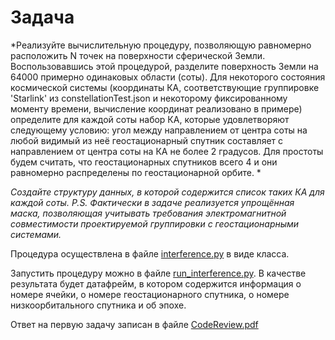 # Задача

*Реализуйте вычислительную процедуру, позволяющую равномерно расположить N точек на поверхности сферической Земли. Воспользовавшись этой процедурой, разделите поверхность Земли на 64000 примерно одинаковых области (соты). Для некоторого состояния космической системы (координаты КА, соответствующие группировке 'Starlink' из constellationTest.json и некоторому фиксированному моменту времени, вычисление координат реализовано в примере) определите для каждой соты набор КА, которые удовлетворяют следующему условию: 
угол между направлением от центра соты на любой видимый из неё геостационарный спутник составляет с направлением от центра соты на КА не более 2 градусов. Для простоты будем считать, что геостационарных спутников всего 4 и они равномерно распределены по геостационарной орбите. *
  
*Создайте структуру данных, в которой содержится список таких КА для каждой соты. 
P.S. Фактически в задаче реализуется упрощённая маска, позволяющая учитывать требования электромагнитной совместимости проектируемой группировки с геостационарными системами.*


Процедура осуществлена в файле [interference.py](https://github.com/Vetselet/roi_cell-geosats/blob/main/interference.py) в виде класса.

Запустить процедуру можно в файле [run_interference.py](https://github.com/Vetselet/roi_cell-geosats/blob/main/run_interference.py).
В качестве результата будет датафрейм, в котором содержится информация 
о номере ячейки, о номере геостационарного спутника, о номере низкоорбитального спутника и об эпохе.

Ответ на первую задачу записан в файле [CodeReview.pdf](https://github.com/Vetselet/roi_cell-geosats/blob/main/CodeReview.pdf)


